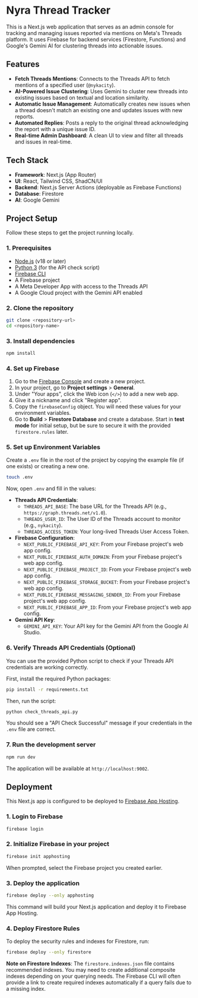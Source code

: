 # Nyra Thread Tracker

This is a Next.js web application that serves as an admin console for tracking and managing issues reported via mentions on Meta's Threads platform. It uses Firebase for backend services (Firestore, Functions) and Google's Gemini AI for clustering threads into actionable issues.

## Features

- **Fetch Threads Mentions**: Connects to the Threads API to fetch mentions of a specified user (`@nykacity`).
- **AI-Powered Issue Clustering**: Uses Gemini to cluster new threads into existing issues based on textual and location similarity.
- **Automatic Issue Management**: Automatically creates new issues when a thread doesn't match an existing one and updates issues with new reports.
- **Automated Replies**: Posts a reply to the original thread acknowledging the report with a unique issue ID.
- **Real-time Admin Dashboard**: A clean UI to view and filter all threads and issues in real-time.

## Tech Stack

- **Framework**: Next.js (App Router)
- **UI**: React, Tailwind CSS, ShadCN/UI
- **Backend**: Next.js Server Actions (deployable as Firebase Functions)
- **Database**: Firestore
- **AI**: Google Gemini

## Project Setup

Follow these steps to get the project running locally.

### 1. Prerequisites

- [Node.js](https://nodejs.org/) (v18 or later)
- [Python 3](https://www.python.org/downloads/) (for the API check script)
- [Firebase CLI](https://firebase.google.com/docs/cli)
- A Firebase project
- A Meta Developer App with access to the Threads API
- A Google Cloud project with the Gemini API enabled

### 2. Clone the repository

```bash
git clone <repository-url>
cd <repository-name>
```

### 3. Install dependencies

```bash
npm install
```

### 4. Set up Firebase

1.  Go to the [Firebase Console](https://console.firebase.google.com/) and create a new project.
2.  In your project, go to **Project settings** > **General**.
3.  Under "Your apps", click the Web icon (`</>`) to add a new web app.
4.  Give it a nickname and click "Register app".
5.  Copy the `firebaseConfig` object. You will need these values for your environment variables.
6.  Go to **Build** > **Firestore Database** and create a database. Start in **test mode** for initial setup, but be sure to secure it with the provided `firestore.rules` later.

### 5. Set up Environment Variables

Create a `.env` file in the root of the project by copying the example file (if one exists) or creating a new one.

```bash
touch .env
```

Now, open `.env` and fill in the values:

- **Threads API Credentials**:
  - `THREADS_API_BASE`: The base URL for the Threads API (e.g., `https://graph.threads.net/v1.0`).
  - `THREADS_USER_ID`: The User ID of the Threads account to monitor (e.g., `nykacity`).
  - `THREADS_ACCESS_TOKEN`: Your long-lived Threads User Access Token.
- **Firebase Configuration**:
  - `NEXT_PUBLIC_FIREBASE_API_KEY`: From your Firebase project's web app config.
  - `NEXT_PUBLIC_FIREBASE_AUTH_DOMAIN`: From your Firebase project's web app config.
  - `NEXT_PUBLIC_FIREBASE_PROJECT_ID`: From your Firebase project's web app config.
  - `NEXT_PUBLIC_FIREBASE_STORAGE_BUCKET`: From your Firebase project's web app config.
  - `NEXT_PUBLIC_FIREBASE_MESSAGING_SENDER_ID`: From your Firebase project's web app config.
  - `NEXT_PUBLIC_FIREBASE_APP_ID`: From your Firebase project's web app config.
- **Gemini API Key**:
  - `GEMINI_API_KEY`: Your API key for the Gemini API from the Google AI Studio.

### 6. Verify Threads API Credentials (Optional)

You can use the provided Python script to check if your Threads API credentials are working correctly.

First, install the required Python packages:
```bash
pip install -r requirements.txt
```

Then, run the script:
```bash
python check_threads_api.py
```
You should see a "API Check Successful" message if your credentials in the `.env` file are correct.

### 7. Run the development server

```bash
npm run dev
```

The application will be available at `http://localhost:9002`.

## Deployment

This Next.js app is configured to be deployed to [Firebase App Hosting](https://firebase.google.com/docs/app-hosting).

### 1. Login to Firebase

```bash
firebase login
```

### 2. Initialize Firebase in your project

```bash
firebase init apphosting
```
When prompted, select the Firebase project you created earlier.

### 3. Deploy the application

```bash
firebase deploy --only apphosting
```

This command will build your Next.js application and deploy it to Firebase App Hosting.

### 4. Deploy Firestore Rules

To deploy the security rules and indexes for Firestore, run:

```bash
firebase deploy --only firestore
```

**Note on Firestore Indexes**: The `firestore.indexes.json` file contains recommended indexes. You may need to create additional composite indexes depending on your querying needs. The Firebase CLI will often provide a link to create required indexes automatically if a query fails due to a missing index.
